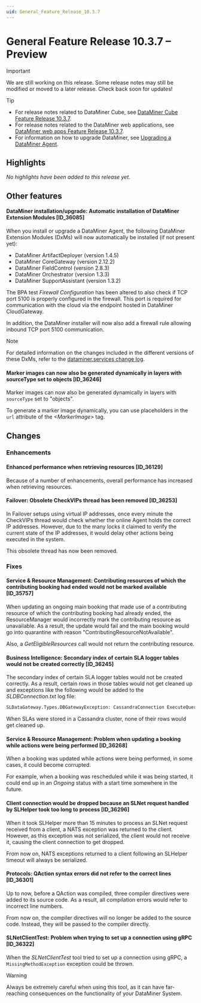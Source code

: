 ```yaml
---
uid: General_Feature_Release_10.3.7
---
```


# General Feature Release 10.3.7 – Preview

> [!IMPORTANT]
> We are still working on this release. Some release notes may still be modified or moved to a later release. Check back soon for updates!

> [!TIP]
>
> - For release notes related to DataMiner Cube, see [DataMiner Cube Feature Release 10.3.7](xref:Cube_Feature_Release_10.3.7).
> - For release notes related to the DataMiner web applications, see [DataMiner web apps Feature Release 10.3.7](xref:Web_apps_Feature_Release_10.3.7).
> - For information on how to upgrade DataMiner, see [Upgrading a DataMiner Agent](xref:Upgrading_a_DataMiner_Agent).

## Highlights

*No highlights have been added to this release yet.*

## Other features

#### DataMiner installation/upgrade: Automatic installation of DataMiner Extension Modules [ID_36085]

<!-- MR 10.4.0 - FR 10.3.7 -->

When you install or upgrade a DataMiner Agent, the following DataMiner Extension Modules (DxMs) will now automatically be installed (if not present yet):

- DataMiner ArtifactDeployer (version 1.4.5)
- DataMiner CoreGateway (version 2.12.2)
- DataMiner FieldControl (version 2.8.3)
- DataMiner Orchestrator (version 1.3.3)
- DataMiner SupportAssistant (version 1.3.2)

The BPA test *Firewall Configuration* has been altered to also check if TCP port 5100 is properly configured in the firewall. This port is required for communication with the cloud via the endpoint hosted in DataMiner CloudGateway.

In addition, the DataMiner installer will now also add a firewall rule allowing inbound TCP port 5100 communication.

> [!NOTE]
> For detailed information on the changes included in the different versions of these DxMs, refer to the [dataminer.services change log](xref:DCP_change_log).

#### Marker images can now also be generated dynamically in layers with sourceType set to objects [ID_36246]

<!-- MR 10.4.0 - FR 10.3.7 -->

Marker images can now also be generated dynamically in layers with `sourceType` set to "objects".

To generate a marker image dynamically, you can use placeholders in the `url` attribute of the *\<MarkerImage\>* tag.

## Changes

### Enhancements

#### Enhanced performance when retrieving resources [ID_36129]

<!-- MR 10.3.0 [CU4] - FR 10.3.7 -->

Because of a number of enhancements, overall performance has increased when retrieving resources.

#### Failover: Obsolete CheckVIPs thread has been removed [ID_36253]

<!-- MR 10.2.0 [CU16]/10.3.0 [CU4] - FR 10.3.7 -->

In Failover setups using virtual IP addresses, once every minute the CheckVIPs thread would check whether the online Agent holds the correct IP addresses. However, due to the many locks it claimed to verify the current state of the IP addresses, it would delay other actions being executed in the system.

This obsolete thread has now been removed.

### Fixes

#### Service & Resource Management: Contributing resources of which the contributing booking had ended would not be marked available [ID_35757]

<!-- MR 10.3.0 [CU4] - FR 10.3.7 -->

When updating an ongoing main booking that made use of a contributing resource of which the contributing booking had already ended, the ResourceManager would incorrectly mark the contributing resource as unavailable. As a result, the update would fail and the main booking would go into quarantine with reason "ContributingResourceNotAvailable".

Also, a *GetEligibleResources* call would not return the contributing resource.

#### Business Intelligence: Secondary index of certain SLA logger tables would not be created correctly [ID_36245]

<!-- MR 10.2.0 [CU16]/10.3.0 [CU4] - FR 10.3.7 -->

The secondary index of certain SLA logger tables would not be created correctly. As a result, certain rows in those tables would not get cleaned up and exceptions like the following would be added to the *SLDBConnection.txt* log file:

```txt
SLDataGateway.Types.DBGatewayException: CassandraConnection ExecuteQuery - exception while executing query: SELECT "array_active_service_alarms_id","array_active_service_alarms_time" FROM ELEMENTDATA_7102_1334_750 WHERE "array_active_service_alarms_rootid" = '0/0'; - Cannot execute this query as it might involve data filtering and thus may have unpredictable performance. If you want to execute this query despite the performance unpredictability, use ALLOW FILTERING
```

When SLAs were stored in a Cassandra cluster, none of their rows would get cleaned up.

#### Service & Resource Management: Problem when updating a booking while actions were being performed [ID_36268]

<!-- MR 10.3.0 [CU4] - FR 10.3.7 -->

When a booking was updated while actions were being performed, in some cases, it could become corrupted.

For example, when a booking was rescheduled while it was being started, it could end up in an *Ongoing* status with a start time somewhere in the future.

#### Client connection would be dropped because an SLNet request handled by SLHelper took too long to process [ID_36296]

<!-- MR 10.4.0 - FR 10.3.7 -->

When it took SLHelper more than 15 minutes to process an SLNet request received from a client, a NATS exception was returned to the client. However, as this exception was not serialized, the client would not receive it, causing the client connection to get dropped.

From now on, NATS exceptions returned to a client following an SLHelper timeout will always be serialized.

#### Protocols: QAction syntax errors did not refer to the correct lines [ID_36301]

<!-- MR 10.2.0 [CU15]/10.3.0 [CU4] - FR 10.3.7 -->

Up to now, before a QAction was compiled, three compiler directives were added to its source code. As a result, all compilation errors would refer to incorrect line numbers.

From now on, the compiler directives will no longer be added to the source code. Instead, they will be passed to the compiler directly.

#### SLNetClientTest: Problem when trying to set up a connection using gRPC [ID_36322]

<!-- MR 10.3.0 [CU4] - FR 10.3.7 -->

When the *SLNetClientTest* tool tried to set up a connection using gRPC, a `MissingMethodException` exception could be thrown.

> [!WARNING]
> Always be extremely careful when using this tool, as it can have far-reaching consequences on the functionality of your DataMiner System.

